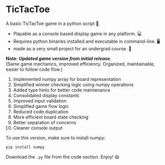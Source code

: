 # TicTacToe

A basic TicTacToe game in a python script 🐸.

 - Playable as a console based display game in any platform. 💻
 - Requires python binaries installed and executable in command-line. 🖥️
 - made as a very small project for an undergrad course. 🏫

**Note:**
***Updated game version from initial release.***\
(Same game mechanics, improved efficiency. Organized, maintainable, easier to follow code flow.)

1. Implemented numpy array for board representation
2. Simplified winner checking logic using numpy operations
3. Added type hints for better code maintenance
4. Consolidated display constants
5. Improved input validation
6. Simplified game flow logic
7. Reduced code duplication
8. More efficient board state checking
9. Better separation of concerns
10. Cleaner console output

To use this version, make sure to install numpy:
```bash
pip install numpy
```

Download the `.py` file from the code section.
Enjoy! 😃
